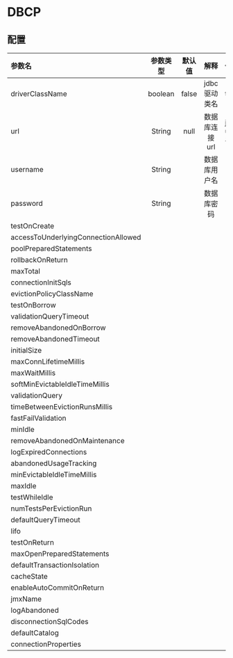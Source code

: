 # DBCP 
## 配置

|参数名|参数类型|默认值|解释|例子|
|:--|:--:|:--:|:--:|:--|
|driverClassName|boolean|false|jdbc 驱动类名|true|
|url|String|null|数据库连接url|jdbc:mysql://localhost:3306/dbpools?useUnicode=true&amp;characterEncoding=utf-8|
|username|String||数据库用户名||
|password|String||数据库密码||
|testOnCreate|||||
|accessToUnderlyingConnectionAllowed|||||
|poolPreparedStatements|||||
|rollbackOnReturn|||||
|maxTotal|||||
|connectionInitSqls|||||
|evictionPolicyClassName|||||
|testOnBorrow|||||
|validationQueryTimeout|||||
|removeAbandonedOnBorrow|||||
|removeAbandonedTimeout|||||
|initialSize|||||
|maxConnLifetimeMillis|||||
|maxWaitMillis|||||
|softMinEvictableIdleTimeMillis|||||
|validationQuery|||||
|timeBetweenEvictionRunsMillis|||||
|fastFailValidation|||||
|minIdle|||||
|removeAbandonedOnMaintenance|||||
|logExpiredConnections|||||
|abandonedUsageTracking|||||
|minEvictableIdleTimeMillis|||||
|maxIdle|||||
|testWhileIdle|||||
|numTestsPerEvictionRun|||||
|defaultQueryTimeout|||||
|lifo|||||
|testOnReturn|||||
|maxOpenPreparedStatements|||||
|defaultTransactionIsolation|||||
|cacheState|||||
|enableAutoCommitOnReturn|||||
|jmxName|||||
|logAbandoned|||||
|disconnectionSqlCodes|||||
|defaultCatalog|||||
|connectionProperties|||||
